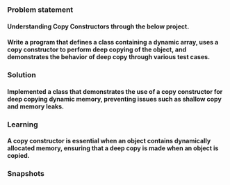 ### Problem statement
#### Understanding Copy Constructors through the below project.
#### Write a program that defines a class containing a dynamic array, uses a copy constructor to perform deep copying of the object, and demonstrates the behavior of deep copy through various test cases.

### Solution
#### Implemented a class that demonstrates the use of a copy constructor for deep copying dynamic memory, preventing issues such as shallow copy and memory leaks.

### Learning
#### A copy constructor is essential when an object contains dynamically allocated memory, ensuring that a deep copy is made when an object is copied.

### Snapshots